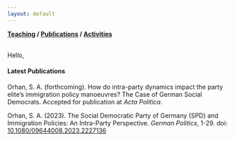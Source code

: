 ```yaml
---
layout: default
---
```

**[Teaching](./teaching.html) / [Publications](./publications.html) / [Activities](./activities.html)**

<br>
Hello,

#### Latest Publications

Orhan, S. A. (forthcoming). How do intra-party dynamics impact the party elite’s immigration policy manoeuvres? The Case of German Social Democrats. Accepted for publication at _Acta Politica_.

Orhan, S. A. (2023). The Social Democratic Party of Germany (SPD) and Immigration Policies: An Intra-Party Perspective. _German Politics_, 1-29. doi: [10.1080/09644008.2023.2227136](https://doi.org/10.1080/09644008.2023.2227136)
